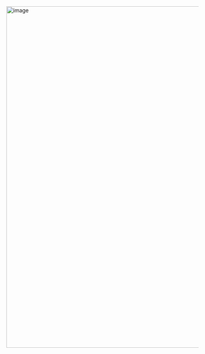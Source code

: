 <img width="892" alt="image" src="https://github.com/zaibmo/DC_Motor_Modeling/assets/35241086/819e91b1-8460-4038-beed-48f7745a4559">
